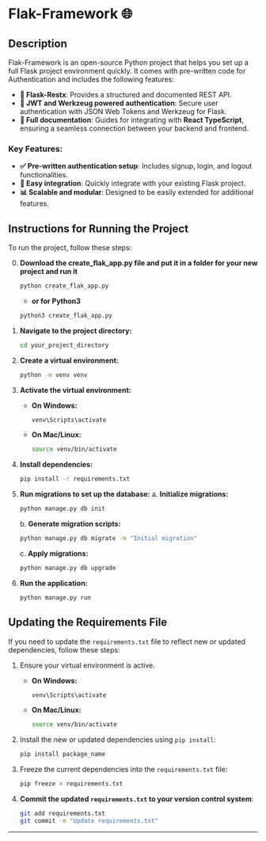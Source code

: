 # Flak-Framework 🌐

## Description

Flak-Framework is an open-source Python project that helps you set up a full Flask project environment quickly. It comes with pre-written code for Authentication and includes the following features:

- **🧩 Flask-Restx**: Provides a structured and documented REST API.
- **🔐 JWT and Werkzeug powered authentication**: Secure user authentication with JSON Web Tokens and Werkzeug for Flask.
- **📘 Full documentation**: Guides for integrating with **React TypeScript**, ensuring a seamless connection between your backend and frontend.

### Key Features:

- **✅ Pre-written authentication setup**: Includes signup, login, and logout functionalities.
- **🔌 Easy integration**: Quickly integrate with your existing Flask project.
- **📊 Scalable and modular**: Designed to be easily extended for additional features.

## Instructions for Running the Project

To run the project, follow these steps:

0. **Download the create_flak_app.py file and put it in a folder for your new project and run it**

   ```bash
   python create_flak_app.py
   ```

   - **or for Python3**

   ```bash
   python3 create_flak_app.py
   ```

1. **Navigate to the project directory:**

   ```bash
   cd your_project_directory
   ```

2. **Create a virtual environment:**

   ```bash
   python -m venv venv
   ```

3. **Activate the virtual environment:**

   - **On Windows:**
     ```bash
     venv\Scripts\activate
     ```
   - **On Mac/Linux:**
     ```bash
     source venv/bin/activate
     ```

4. **Install dependencies:**

   ```bash
   pip install -r requirements.txt
   ```

5. **Run migrations to set up the database:**
   a. **Initialize migrations:**

   ```bash
   python manage.py db init
   ```

   b. **Generate migration scripts:**

   ```bash
   python manage.py db migrate -m "Initial migration"
   ```

   c. **Apply migrations:**

   ```bash
   python manage.py db upgrade
   ```

6. **Run the application:**
   ```bash
   python manage.py run
   ```

## Updating the Requirements File

If you need to update the `requirements.txt` file to reflect new or updated dependencies, follow these steps:

1. Ensure your virtual environment is active.

   - **On Windows:**
     ```bash
     venv\Scripts\activate
     ```
   - **On Mac/Linux:**
     ```bash
     source venv/bin/activate
     ```

2. Install the new or updated dependencies using `pip install`:

   ```bash
   pip install package_name
   ```

3. Freeze the current dependencies into the `requirements.txt` file:

   ```bash
   pip freeze > requirements.txt
   ```

4. **Commit the updated `requirements.txt` to your version control system**:
   ```bash
   git add requirements.txt
   git commit -m "Update requirements.txt"
   ```

---
